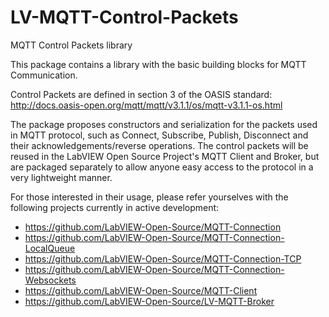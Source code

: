 # LV-MQTT-Control-Packets
MQTT Control Packets library

This package contains a library with the basic building blocks for MQTT Communication.

Control Packets are defined in section 3 of the OASIS standard:
http://docs.oasis-open.org/mqtt/mqtt/v3.1.1/os/mqtt-v3.1.1-os.html

The package proposes constructors and serialization for the packets used in MQTT protocol, such as Connect, Subscribe, Publish, Disconnect and their acknowledgements/reverse operations.
The control packets will be reused in the LabVIEW Open Source Project's MQTT Client and Broker, but are packaged separately to allow anyone easy access to the protocol in a very lightweight manner.

For those interested in their usage, please refer yourselves with the following projects currently in active development:

* https://github.com/LabVIEW-Open-Source/MQTT-Connection
* https://github.com/LabVIEW-Open-Source/MQTT-Connection-LocalQueue
* https://github.com/LabVIEW-Open-Source/MQTT-Connection-TCP
* https://github.com/LabVIEW-Open-Source/MQTT-Connection-Websockets
* https://github.com/LabVIEW-Open-Source/MQTT-Client
* https://github.com/LabVIEW-Open-Source/LV-MQTT-Broker
